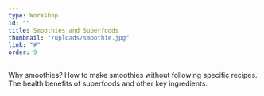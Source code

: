 ```yaml
---
type: Workshop
id: ""
title: Smoothies and Superfoods
thumbnail: "/uploads/smoothie.jpg"
link: "#"
order: 9
---
```


Why smoothies? How to make smoothies without following specific recipes. The health benefits of superfoods and other key ingredients.

